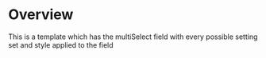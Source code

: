 # Overview

This is a template which has the multiSelect field with every possible setting set and style applied to the field
